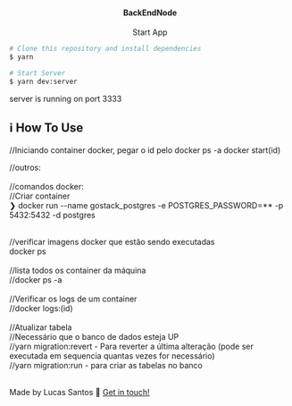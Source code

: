 <h4 align="center">
  BackEndNode
</h4>

<p align="center">
Start App
<p>

```bash
# Clone this repository and install dependencies
$ yarn

# Start Server
$ yarn dev:server
```
<p>
server is running on port 3333
<p>

## :information_source: How To Use
//Iniciando container docker, pegar o id pelo docker ps -a
docker start(id)
<br>

//outros: <br>
<br>
//comandos docker:
<br>
//Criar container
<br>
❯ docker run --name gostack_postgres -e POSTGRES_PASSWORD=\*\* -p 5432:5432 -d postgres

<br>
//verificar imagens docker que estão sendo executadas
<br>
docker ps
<br>

<br>
//lista todos os container da máquina
<br>
//docker ps -a
<br>

<br>
//Verificar os logs de um container
<br>
//docker logs:(id)
<br>

<br>
//Atualizar tabela
<br>
//Necessário que o banco de dados esteja UP
<br>
//yarn migration:revert - Para reverter a última alteração (pode ser executada em sequencia quantas vezes for necessário)
<br>
//yarn migration:run - para criar as tabelas no banco
<br>
<br>

Made by Lucas Santos :wave: [Get in touch!](https://www.linkedin.com/in/lucasmk/)
